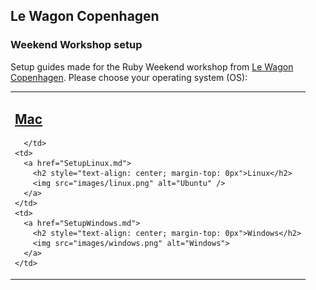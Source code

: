 ## Le Wagon Copenhagen

### Weekend Workshop setup

Setup guides made for the Ruby Weekend workshop from [Le Wagon Copenhagen](https://www.lewagon.com/copenhagen). Please choose your operating system (OS):

<table>
  <tr>
      <td>
        <a href="SetupMacOS.md">
          <h2>Mac</h2>  
        </a>

      </td>
    <td>
      <a href="SetupLinux.md">
        <h2 style="text-align: center; margin-top: 0px">Linux</h2>
        <img src="images/linux.png" alt="Ubuntu" />
      </a>
    </td>
    <td>
      <a href="SetupWindows.md">
        <h2 style="text-align: center; margin-top: 0px">Windows</h2>
        <img src="images/windows.png" alt="Windows">
      </a>
    </td>
  </tr>
</table>
